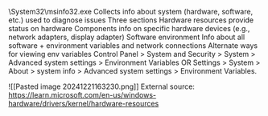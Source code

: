 \System32\msinfo32.exe
Collects info about system (hardware, software, etc.)
used to diagnose issues
Three sections 
	Hardware resources
		provide status on hardware
	Components 
		info on specific hardware devices (e.g., network adapters, display adapter)
	Software environment 
		Info about all software + environment variables and network connections 
		Alternate ways for viewing env variables 
			 Control Panel > System and Security > System > Advanced system settings > Environment Variables 
			 OR 
			 Settings > System > About > system info > Advanced system settings > Environment Variables.

![[Pasted image 20241221163230.png]]
External source: 
	https://learn.microsoft.com/en-us/windows-hardware/drivers/kernel/hardware-resources
	